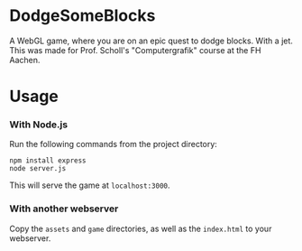 # DodgeSomeBlocks
A WebGL game, where you are on an epic quest to dodge blocks. With a jet. This was made for Prof. Scholl's "Computergrafik" course at the FH Aachen.

# Usage

### With Node.js

Run the following commands from the project directory:

    npm install express
    node server.js

This will serve the game at `localhost:3000`.

### With another webserver

Copy the `assets` and `game` directories, as well as the `index.html` to your webserver.
